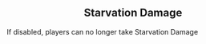 <h2 style="text-align:center;"> Starvation Damage </h2>

If disabled, players can no longer take Starvation Damage
